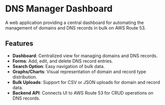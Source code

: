 # DNS Manager Dashboard

A web application providing a central dashboard for automating the management of domains and DNS records in bulk on AWS Route 53.

## Features

- **Dashboard**: Centralized view for managing domains and DNS records.
- **Forms**: Add, edit, and delete DNS record entries.
- **Search Option**: Easy navigation of bulk data.
- **Graphs/Charts**: Visual representation of domain and record type distribution.
- **Bulk Uploads**: Support for CSV or JSON uploads for domain and record data.
- **Backend API**: Connects UI to AWS Route 53 for CRUD operations on DNS records.
